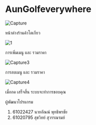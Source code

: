 # AunGolfeverywhere
 

![Capture](https://user-images.githubusercontent.com/48234063/68531691-a55b3200-0347-11ea-9e2f-ec9ff844f721.PNG)

หน้าต่างร้านค้าโตเกียว

![1](https://user-images.githubusercontent.com/48234063/68531850-68903a80-0349-11ea-8b07-c5be72168ce3.PNG)

การเพิ่มเมนู และ รวมราคา

![Capture3](https://user-images.githubusercontent.com/48234063/68531942-87db9780-034a-11ea-96c4-938f08f3899a.PNG)

การลบเมนู และ รวมราคา

![Capture4](https://user-images.githubusercontent.com/48234063/68531955-a3df3900-034a-11ea-9722-3cb6ed2e1d21.PNG)

เมื่อกด เสร็จสิ้น ระบบจะทำการขอบคุณ

ผู้พัฒนาโปรแกรม
1. 61022427 นายอัณณ์ พุทธิพรชัย 
2. 61020795 สุขวิทย์  สุวรรณรมย์

